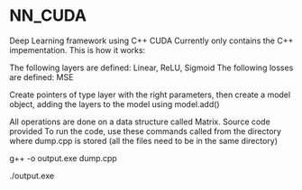 # NN_CUDA
 Deep Learning framework using C++ CUDA
 Currently only contains the C++ impementation. This is how it works:
 
 The following layers are defined: Linear, ReLU, Sigmoid
 The following losses are defined: MSE
 
 Create pointers of type layer with the right parameters, 
 then create a model object, adding the layers to the model using model.add()
 
 All operations are done on a data structure called Matrix. Source code provided
 To run the code, use these commands called from the directory where dump.cpp is stored (all the files need to be in the same directory)
 
 g++ -o output.exe dump.cpp
 
 ./output.exe

